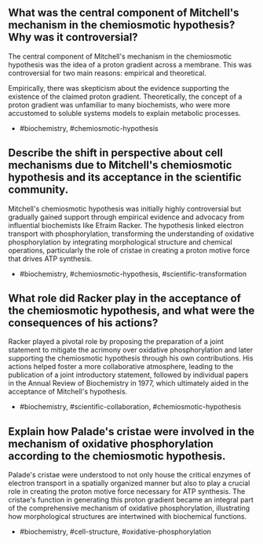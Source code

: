 ## What was the central component of Mitchell's mechanism in the chemiosmotic hypothesis? Why was it controversial?

The central component of Mitchell's mechanism in the chemiosmotic hypothesis was the idea of a proton gradient across a membrane. This was controversial for two main reasons: empirical and theoretical. 

Empirically, there was skepticism about the evidence supporting the existence of the claimed proton gradient. Theoretically, the concept of a proton gradient was unfamiliar to many biochemists, who were more accustomed to soluble systems models to explain metabolic processes.

- #biochemistry, #chemiosmotic-hypothesis
  
## Describe the shift in perspective about cell mechanisms due to Mitchell's chemiosmotic hypothesis and its acceptance in the scientific community.

Mitchell's chemiosmotic hypothesis was initially highly controversial but gradually gained support through empirical evidence and advocacy from influential biochemists like Efraim Racker. The hypothesis linked electron transport with phosphorylation, transforming the understanding of oxidative phosphorylation by integrating morphological structure and chemical operations, particularly the role of cristae in creating a proton motive force that drives ATP synthesis.

- #biochemistry, #chemiosmotic-hypothesis, #scientific-transformation
  
## What role did Racker play in the acceptance of the chemiosmotic hypothesis, and what were the consequences of his actions?

Racker played a pivotal role by proposing the preparation of a joint statement to mitigate the acrimony over oxidative phosphorylation and later supporting the chemiosmotic hypothesis through his own contributions. His actions helped foster a more collaborative atmosphere, leading to the publication of a joint introductory statement, followed by individual papers in the Annual Review of Biochemistry in 1977, which ultimately aided in the acceptance of Mitchell's hypothesis.

- #biochemistry, #scientific-collaboration, #chemiosmotic-hypothesis
  
## Explain how Palade's cristae were involved in the mechanism of oxidative phosphorylation according to the chemiosmotic hypothesis.

Palade's cristae were understood to not only house the critical enzymes of electron transport in a spatially organized manner but also to play a crucial role in creating the proton motive force necessary for ATP synthesis. The cristae's function in generating this proton gradient became an integral part of the comprehensive mechanism of oxidative phosphorylation, illustrating how morphological structures are intertwined with biochemical functions.

- #biochemistry, #cell-structure, #oxidative-phosphorylation